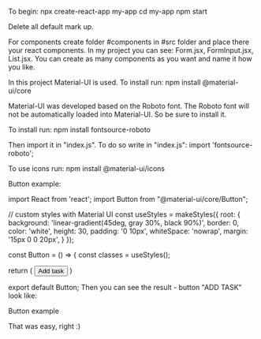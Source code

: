 To begin:
npx create-react-app my-app
cd my-app
npm start

Delete all default mark up.

For components create folder #components in #src folder and place there your react components. In my project you can see: Form.jsx, FormInput.jsx, List.jsx. You can create as many components as you want and name it how you like.

In this project Material-UI is used. To install run:
npm install @material-ui/core

Material-UI was developed based on the Roboto font. The Roboto font will not be automatically loaded into Material-UI. So be sure to install it.

To install run:
npm install fontsource-roboto

Then import it in "index.js". To do so write in "index.js":
import 'fontsource-roboto';

To use icons run:
npm install @material-ui/icons

Button example:

import  React from 'react';
import Button from "@material-ui/core/Button";

// custom styles with Material UI
const useStyles = makeStyles({
    root: {
        background: 'linear-gradient(45deg, gray 30%, black 90%)',
        border: 0,
        color: 'white',
        height: 30,
        padding: '0 10px',
        whiteSpace: 'nowrap',
        margin: '15px 0 0 20px',
    }
});


const Button = () => {
   const classes = useStyles();
    
   return (
      <Button
           type="submit"
           alt="add-note"
           className={classes.root}
       >
           Add task
       </Button>
     )
     
export  default Button;
Then you can see the result - button "ADD TASK" look like:

Button example

That was easy, right :)
